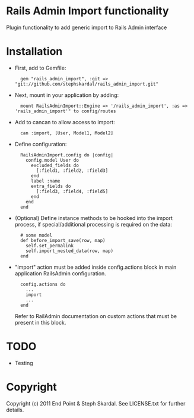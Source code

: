 Rails Admin Import functionality
========

Plugin functionality to add generic import to Rails Admin interface

Installation
========

* First, add to Gemfile:
    
        gem "rails_admin_import", :git => "git://github.com/stephskardal/rails_admin_import.git"

* Next, mount in your application by adding:

        mount RailsAdminImport::Engine => '/rails_admin_import', :as => 'rails_admin_import'" to config/routes

* Add to cancan to allow access to import:

        can :import, [User, Model1, Model2]

* Define configuration:

        RailsAdminImport.config do |config| 
          config.model User do
            excluded_fields do
              [:field1, :field2, :field3]
            end
            label :name
            extra_fields do
              [:field3, :field4, :field5]
            end
          end
        end

* (Optional) Define instance methods to be hooked into the import process, if special/additional processing is required on the data:

        # some model
        def before_import_save(row, map)
          self.set_permalink
          self.import_nested_data(row, map)
        end

* "import" action must be added inside config.actions block in main application RailsAdmin configuration.

        config.actions do
          ...
          import
          ...
        end

  Refer to RailAdmin documentation on custom actions that must be present in this block.

TODO
========

* Testing

Copyright
========

Copyright (c) 2011 End Point & Steph Skardal. See LICENSE.txt for further details.
